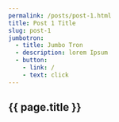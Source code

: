```yaml
---
permalink: /posts/post-1.html
title: Post 1 Title
slug: post-1
jumbotron:
  - title: Jumbo Tron
  - description: lorem Ipsum
  - button:
    - link: /
    - text: click
---
```

<section class="sec-p-1">
  <div class="container">
    <h2> {{ page.title }} </h2>
  </div>
</section>
